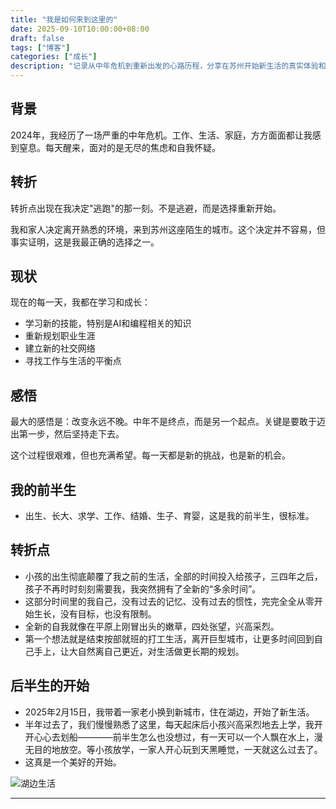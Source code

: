 ```yaml
---
title: "我是如何来到这里的"
date: 2025-09-10T10:00:00+08:00
draft: false
tags: ["博客"]
categories: ["成长"]
description: "记录从中年危机到重新出发的心路历程，分享在苏州开始新生活的真实体验和感悟。"
---
```


## 背景

2024年，我经历了一场严重的中年危机。工作、生活、家庭，方方面面都让我感到窒息。每天醒来，面对的是无尽的焦虑和自我怀疑。

## 转折

转折点出现在我决定"逃跑"的那一刻。不是逃避，而是选择重新开始。

我和家人决定离开熟悉的环境，来到苏州这座陌生的城市。这个决定并不容易，但事实证明，这是我最正确的选择之一。

## 现状

现在的每一天，我都在学习和成长：
- 学习新的技能，特别是AI和编程相关的知识
- 重新规划职业生涯
- 建立新的社交网络
- 寻找工作与生活的平衡点

## 感悟

最大的感悟是：改变永远不晚。中年不是终点，而是另一个起点。关键是要敢于迈出第一步，然后坚持走下去。

这个过程很艰难，但也充满希望。每一天都是新的挑战，也是新的机会。

## 我的前半生

- 出生、长大、求学、工作、结婚、生子、育婴，这是我的前半生，很标准。

## 转折点

- 小孩的出生彻底颠覆了我之前的生活，全部的时间投入给孩子，三四年之后，孩子不再时时刻刻需要我，我突然拥有了全新的“多余时间”。
- 这部分时间里的我自己，没有过去的记忆、没有过去的惯性，完完全全从零开始生长，没有目标，也没有限制。
- 全新的自我就像在平原上刚冒出头的嫩草，四处张望，兴高采烈。
- 第一个想法就是结束按部就班的打工生活，离开巨型城市，让更多时间回到自己手上，让大自然离自己更近，对生活做更长期的规划。

## 后半生的开始
- 2025年2月15日，我带着一家老小换到新城市，住在湖边，开始了新生活。
- 半年过去了，我们慢慢熟悉了这里，每天起床后小孩兴高采烈地去上学，我开开心心去划船————前半生怎么也没想过，有一天可以一个人飘在水上，漫无目的地放空。等小孩放学，一家人开心玩到天黑睡觉，一天就这么过去了。
- 这真是一个美好的开始。

![湖边生活](/images/20250910.jpeg)

---

